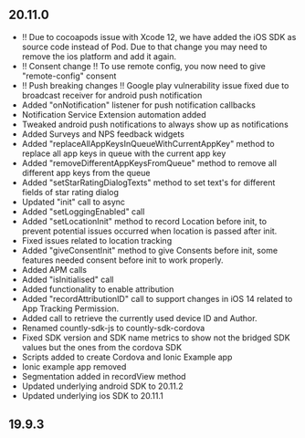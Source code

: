 ## 20.11.0
* !! Due to cocoapods issue with Xcode 12, we have added the iOS SDK as source code instead of Pod. Due to that change you may need to remove the ios platform and add it again.
* !! Consent change !! To use remote config, you now need to give "remote-config" consent
* !! Push breaking changes !! Google play vulnerability issue fixed due to broadcast receiver for android push notification
* Added "onNotification" listener for push notification callbacks
* Notification Service Extension automation added
* Tweaked android push notifications to always show up as notifications
* Added Surveys and NPS feedback widgets
* Added "replaceAllAppKeysInQueueWithCurrentAppKey" method to replace all app keys in queue with the current app key
* Added "removeDifferentAppKeysFromQueue" method to remove all different app keys from the queue
* Added "setStarRatingDialogTexts" method to set text's for different fields of star rating dialog
* Updated "init" call to async
* Added "setLoggingEnabled" call
* Added "setLocationInit" method to record Location before init, to prevent potential issues occurred when location is passed after init.
* Fixed issues related to location tracking
* Added "giveConsentInit" method to give Consents before init, some features needed consent before init to work properly.
* Added APM calls
* Added "isInitialised" call
* Added functionality to enable attribution
* Added "recordAttributionID" call to support changes in iOS 14 related to App Tracking Permission.
* Added call to retrieve the currently used device ID and Author.
* Renamed countly-sdk-js to countly-sdk-cordova
* Fixed SDK version and SDK name metrics to show not the bridged SDK values but the ones from the cordova SDK
* Scripts added to create Cordova and Ionic Example app
* Ionic example app removed
* Segmentation added in recordView method
* Updated underlying android SDK to 20.11.2
* Updated underlying ios SDK to 20.11.1

## 19.9.3
